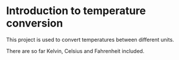 # Introduction to temperature conversion

This project is used to convert temperatures between different units.

There are so far Kelvin, Celsius and Fahrenheit included.